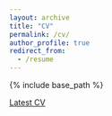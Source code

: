 ```yaml
---
layout: archive
title: "CV"
permalink: /cv/
author_profile: true
redirect_from:
  - /resume
---
```


{% include base_path %}

[Latest CV](/Srikant_Bharadwaj_CV.pdf)
